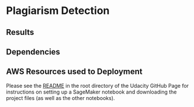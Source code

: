 # Plagiarism Detection

## Results

## Dependencies

## AWS Resources used to Deployment

Please see the [README](https://github.com/udacity/ML_SageMaker_Studies/tree/master/Project_Plagiarism_Detection) 
in the root directory of the Udacity GitHub Page for instructions on setting up a SageMaker 
notebook and downloading the project files (as well as the other notebooks).
